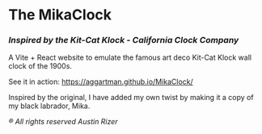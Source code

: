 # The MikaClock
### _Inspired by the Kit-Cat Klock - California Clock Company_
A Vite + React website to emulate the famous art deco Kit-Cat Klock wall clock of the 1900s.

See it in action: 
https://aggartman.github.io/MikaClock/

Inspired by the original, I have added my own twist by making it a copy of my black labrador, Mika. 

_® All rights reserved Austin Rizer_
